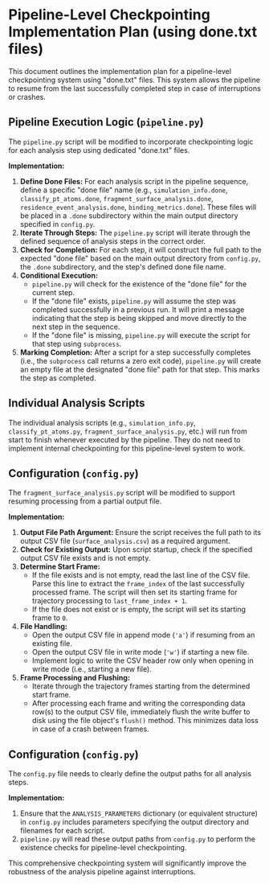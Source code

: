 # Pipeline-Level Checkpointing Implementation Plan (using done.txt files)

This document outlines the implementation plan for a pipeline-level checkpointing system using "done.txt" files. This system allows the pipeline to resume from the last successfully completed step in case of interruptions or crashes.

## Pipeline Execution Logic (`pipeline.py`)

The `pipeline.py` script will be modified to incorporate checkpointing logic for each analysis step using dedicated "done.txt" files.

**Implementation:**

1.  **Define Done Files:** For each analysis script in the pipeline sequence, define a specific "done file" name (e.g., `simulation_info.done`, `classify_pt_atoms.done`, `fragment_surface_analysis.done`, `residence_event_analysis.done`, `binding_metrics.done`). These files will be placed in a `.done` subdirectory within the main output directory specified in `config.py`.
2.  **Iterate Through Steps:** The `pipeline.py` script will iterate through the defined sequence of analysis steps in the correct order.
3.  **Check for Completion:** For each step, it will construct the full path to the expected "done file" based on the main output directory from `config.py`, the `.done` subdirectory, and the step's defined done file name.
4.  **Conditional Execution:**
    *   `pipeline.py` will check for the existence of the "done file" for the current step.
    *   If the "done file" exists, `pipeline.py` will assume the step was completed successfully in a previous run. It will print a message indicating that the step is being skipped and move directly to the next step in the sequence.
    *   If the "done file" is missing, `pipeline.py` will execute the script for that step using `subprocess`.
5.  **Marking Completion:** After a script for a step successfully completes (i.e., the `subprocess` call returns a zero exit code), `pipeline.py` will create an empty file at the designated "done file" path for that step. This marks the step as completed.

## Individual Analysis Scripts

The individual analysis scripts (e.g., `simulation_info.py`, `classify_pt_atoms.py`, `fragment_surface_analysis.py`, etc.) will run from start to finish whenever executed by the pipeline. They do not need to implement internal checkpointing for this pipeline-level system to work.

## Configuration (`config.py`)

The `fragment_surface_analysis.py` script will be modified to support resuming processing from a partial output file.

**Implementation:**

1.  **Output File Path Argument:** Ensure the script receives the full path to its output CSV file (`surface_analysis.csv`) as a required argument.
2.  **Check for Existing Output:** Upon script startup, check if the specified output CSV file exists and is not empty.
3.  **Determine Start Frame:**
    *   If the file exists and is not empty, read the last line of the CSV file. Parse this line to extract the `frame_index` of the last successfully processed frame. The script will then set its starting frame for trajectory processing to `last_frame_index + 1`.
    *   If the file does not exist or is empty, the script will set its starting frame to `0`.
4.  **File Handling:**
    *   Open the output CSV file in append mode (`'a'`) if resuming from an existing file.
    *   Open the output CSV file in write mode (`'w'`) if starting a new file.
    *   Implement logic to write the CSV header row only when opening in write mode (i.e., starting a new file).
5.  **Frame Processing and Flushing:**
    *   Iterate through the trajectory frames starting from the determined start frame.
    *   After processing each frame and writing the corresponding data row(s) to the output CSV file, immediately flush the write buffer to disk using the file object's `flush()` method. This minimizes data loss in case of a crash between frames.

## Configuration (`config.py`)

The `config.py` file needs to clearly define the output paths for all analysis steps.

**Implementation:**

1.  Ensure that the `ANALYSIS_PARAMETERS` dictionary (or equivalent structure) in `config.py` includes parameters specifying the output directory and filenames for each script.
2.  `pipeline.py` will read these output paths from `config.py` to perform the existence checks for pipeline-level checkpointing.

This comprehensive checkpointing system will significantly improve the robustness of the analysis pipeline against interruptions.